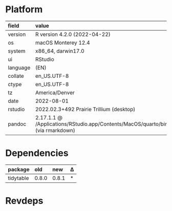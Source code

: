 # Platform

|field    |value                                                                           |
|:--------|:-------------------------------------------------------------------------------|
|version  |R version 4.2.0 (2022-04-22)                                                    |
|os       |macOS Monterey 12.4                                                             |
|system   |x86_64, darwin17.0                                                              |
|ui       |RStudio                                                                         |
|language |(EN)                                                                            |
|collate  |en_US.UTF-8                                                                     |
|ctype    |en_US.UTF-8                                                                     |
|tz       |America/Denver                                                                  |
|date     |2022-08-01                                                                      |
|rstudio  |2022.02.3+492 Prairie Trillium (desktop)                                        |
|pandoc   |2.17.1.1 @ /Applications/RStudio.app/Contents/MacOS/quarto/bin/ (via rmarkdown) |

# Dependencies

|package   |old   |new   |Δ  |
|:---------|:-----|:-----|:--|
|tidytable |0.8.0 |0.8.1 |*  |

# Revdeps

